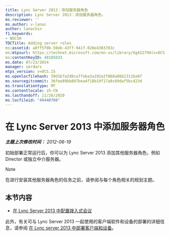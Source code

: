 ```yaml
---
title: Lync Server 2013：添加服务器角色
description: Lync Server 2013：添加服务器角色。
ms.reviewer: ''
ms.author: v-lanac
author: lanachin
f1.keywords:
- NOCSH
TOCTitle: Adding server roles
ms:assetid: a8ff5f0b-50eb-43ff-941f-028e4383783c
ms:mtpsurl: https://technet.microsoft.com/en-us/library/Gg412794(v=OCS.15)
ms:contentKeyID: 48185033
ms.date: 07/23/2014
manager: serdars
mtps_version: v=OCS.15
ms.openlocfilehash: 59d1b7a2d8ca7feba2a192e2f868a8661311ba8f
ms.sourcegitcommit: 36fee89bb887bea4f18b19f17a8c69daf5bc423d
ms.translationtype: MT
ms.contentlocale: zh-CN
ms.lasthandoff: 11/26/2020
ms.locfileid: "49440708"
---
```

# <a name="adding-server-roles-in-lync-server-2013"></a>在 Lync Server 2013 中添加服务器角色

<div data-xmlns="http://www.w3.org/1999/xhtml">

<div class="topic" data-xmlns="http://www.w3.org/1999/xhtml" data-msxsl="urn:schemas-microsoft-com:xslt" data-cs="https://msdn.microsoft.com/">

<div data-asp="https://msdn2.microsoft.com/asp">



</div>

<div id="mainSection">

<div id="mainBody">

<span> </span>

_**主题上次修改时间：** 2012-06-19_

初始部署正常运行后，你可以为 Lync Server 2013 添加其他服务器角色，例如 Director 或独立中介服务器。

<div>


> [!NOTE]  
> 在进行安装其他服务器角色的任务之前，请参阅与每个角色相关的规划主题。



</div>

<div>

## <a name="in-this-section"></a>本节内容

  - [在 Lync Server 2013 中配置拨入式会议](lync-server-2013-configuring-dial-in-conferencing.md)

此外，有关可与 Lync Server 2013 一起使用的客户端软件和设备的部署的详细信息，请参阅 [在 Lync server 2013 中部署客户端和设备](lync-server-2013-deploying-clients-and-devices.md)。

</div>

</div>

<span> </span>

</div>

</div>

</div>

